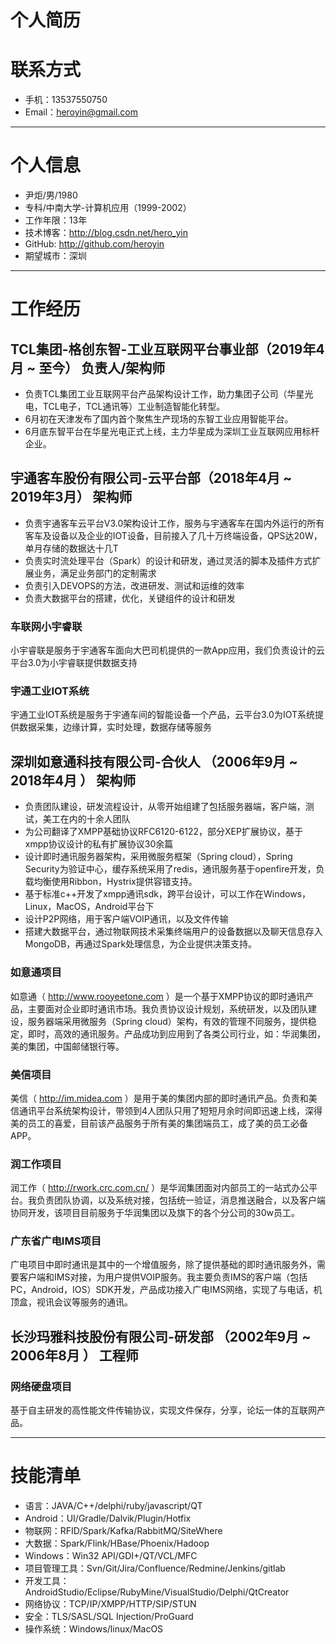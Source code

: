 
# 个人简历

# 联系方式

- 手机：13537550750
- Email：heroyin@gmail.com 

---

# 个人信息

 - 尹炬/男/1980 
 - 专科/中南大学-计算机应用（1999-2002）
 - 工作年限：13年 
 - 技术博客：http://blog.csdn.net/hero_yin
 - GitHub: http://github.com/heroyin
 - 期望城市：深圳

---

# 工作经历

## TCL集团-格创东智-工业互联网平台事业部（2019年4月 ~ 至今） 负责人/架构师

- 负责TCL集团工业互联网平台产品架构设计工作，助力集团子公司（华星光电，TCL电子，TCL通讯等）工业制造智能化转型。
- 6月初在天津发布了国内首个聚焦生产现场的东智工业应用智能平台。
- 6月底东智平台在华星光电正式上线，主力华星成为深圳工业互联网应用标杆企业。

## 宇通客车股份有限公司-云平台部（2018年4月 ~ 2019年3月） 架构师

- 负责宇通客车云平台V3.0架构设计工作，服务与宇通客车在国内外运行的所有客车及设备以及企业的IOT设备，目前接入了几十万终端设备，QPS达20W，单月存储的数据达十几T
- 负责实时流处理平台（Spark）的设计和研发，通过灵活的脚本及插件方式扩展业务，满足业务部门的定制需求
- 负责引入DEVOPS的方法，改进研发、测试和运维的效率
- 负责大数据平台的搭建，优化，关键组件的设计和研发

### 车联网小宇睿联
小宇睿联是服务于宇通客车面向大巴司机提供的一款App应用，我们负责设计的云平台3.0为小宇睿联提供数据支持

### 宇通工业IOT系统
宇通工业IOT系统是服务于宇通车间的智能设备一个产品，云平台3.0为IOT系统提供数据采集，边缘计算，实时处理，数据存储等服务


## 深圳如意通科技有限公司-合伙人 （2006年9月 ~ 2018年4月 ）     架构师

- 负责团队建设，研发流程设计，从零开始组建了包括服务器端，客户端，测试，美工在内的十余人团队
- 为公司翻译了XMPP基础协议RFC6120-6122，部分XEP扩展协议，基于xmpp协议设计的私有扩展协议30余篇
- 设计即时通讯服务器架构，采用微服务框架（Spring cloud），Spring Security为验证中心，缓存系统采用了redis，通讯服务基于openfire开发，负载均衡使用Ribbon，Hystrix提供容错支持。
- 基于标准c++开发了xmpp通讯sdk，跨平台设计，可以工作在Windows，Linux，MacOS，Android平台下
- 设计P2P网络，用于客户端VOIP通讯，以及文件传输
- 搭建大数据平台，通过物联网技术采集终端用户的设备数据以及聊天信息存入MongoDB，再通过Spark处理信息，为企业提供决策支持。

### 如意通项目 
如意通（ http://www.rooyeetone.com ）是一个基于XMPP协议的即时通讯产品，主要面对企业即时通讯市场。我负责协议设计规划，系统研发，以及团队建设，服务器端采用微服务（Spring cloud）架构，有效的管理不同服务，提供稳定，即时，高效的通讯服务。产品成功到应用到了各类公司行业，如：华润集团，美的集团，中国邮储银行等。

### 美信项目 
美信（ http://im.midea.com ）是用于美的集团内部的即时通讯产品。负责和美信通讯平台系统架构设计，带领到4人团队只用了短短月余时间即迅速上线，深得美的员工的喜爱，目前该产品服务于所有美的集团端员工，成了美的员工必备APP。

### 润工作项目
润工作（ http://rwork.crc.com.cn/ ）是华润集团面对内部员工的一站式办公平台。我负责团队协调，以及系统对接，包括统一验证，消息推送融合，以及客户端协同开发，该项目目前服务于华润集团以及旗下的各个分公司的30w员工。

### 广东省广电IMS项目
广电项目中即时通讯是其中的一个增值服务，除了提供基础的即时通讯服务外，需要客户端和IMS对接，为用户提供VOIP服务。我主要负责IMS的客户端（包括PC，Android，IOS）SDK开发，产品成功接入广电IMS网络，实现了与电话，机顶盒，视讯会议等服务的通讯。

## 长沙玛雅科技股份有限公司-研发部 （2002年9月 ~ 2006年8月 ）    工程师

### 网络硬盘项目
基于自主研发的高性能文件传输协议，实现文件保存，分享，论坛一体的互联网产品。

---
# 技能清单
- 语言：JAVA/C++/delphi/ruby/javascript/QT
- Android：UI/Gradle/Dalvik/Plugin/Hotfix
- 物联网：RFID/Spark/Kafka/RabbitMQ/SiteWhere
- 大数据：Spark/Flink/HBase/Phoenix/Hadoop
- Windows：Win32 API/GDI+/QT/VCL/MFC
- 项目管理工具：Svn/Git/Jira/Confluence/Redmine/Jenkins/gitlab
- 开发工具：AndroidStudio/Eclipse/RubyMine/VisualStudio/Delphi/QtCreator
- 网络协议：TCP/IP/XMPP/HTTP/SIP/STUN
- 安全：TLS/SASL/SQL Injection/ProGuard 
- 操作系统：Windows/linux/MacOS
